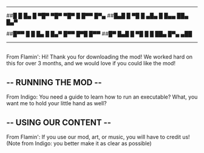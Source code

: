 ---------------------------------

##█ █ █▄ █ ▀█▀ ▀█▀ ▀█▀ █   █▀▀ █▀▄ 
##█▄█ █ ▀█  █  ▄█▄  █  █▄▄ ██▄ █▄▀ 

##█▀▀ █ █ █▄ █ █▄▀ █▀▀ █▀█ █▀▀ 
##█▀  █▄█ █ ▀█ █ █ ██▄ █▀▄ ▄██

---------------------------------

## 
From Flamin': Hi! Thank you for downloading the mod! We worked hard on this for over 3 months, and we would love if you could like the mod!


## -- RUNNING THE MOD --

From Indigo: You need a guide to learn how to run an executable? What, you want me to hold your little hand as well?


## -- USING OUR CONTENT --

From Flamin': If you use our mod, art, or music, you will have to credit us!
(Note from Indigo: you better make it as clear as possible)
